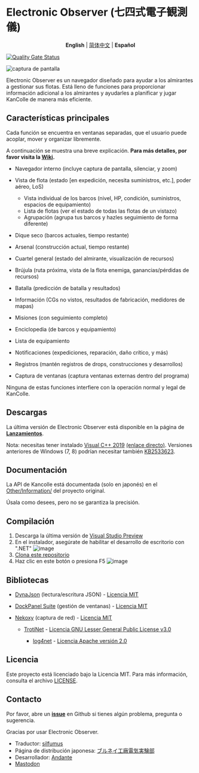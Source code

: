# Electronic Observer (七四式電子観測儀)

<p align="center"><b href="https://github.com/ElectronicObserverEN/ElectronicObserver/blob/main/README.md">English</b> | <a href="https://github.com/ElectronicObserverEN/ElectronicObserver/blob/main/README_CN.md">简体中文</a> | <b>Español</b></p>

[![Quality Gate Status](https://sonarcloud.io/api/project_badges/measure?project=ElectronicObserverEN_ElectronicObserver\&metric=alert_status)](https://sonarcloud.io/summary/new_code?id=ElectronicObserverEN_ElectronicObserver)

![captura de pantalla](https://cloud.githubusercontent.com/assets/6127734/21392624/18089a70-c7d4-11e6-8f85-55b877aef5b3.jpg)

Electronic Observer es un navegador diseñado para ayudar a los almirantes a gestionar sus flotas. Está lleno de funciones para proporcionar información adicional a los almirantes y ayudarles a planificar y jugar KanColle de manera más eficiente.

## Características principales

Cada función se encuentra en ventanas separadas, que el usuario puede acoplar, mover y organizar libremente.

A continuación se muestra una breve explicación. **Para más detalles, por favor visita la [Wiki](https://github.com/ElectronicObserverEN/ElectronicObserver/wiki).**

* Navegador interno (incluye captura de pantalla, silenciar, y zoom)
* Vista de flota (estado \[en expedición, necesita suministros, etc.], poder aéreo, LoS)

  * Vista individual de los barcos (nivel, HP, condición, suministros, espacios de equipamiento)
  * Lista de flotas (ver el estado de todas las flotas de un vistazo)
  * Agrupación (agrupa tus barcos y hazles seguimiento de forma diferente)
* Dique seco (barcos actuales, tiempo restante)
* Arsenal (construcción actual, tiempo restante)
* Cuartel general (estado del almirante, visualización de recursos)
* Brújula (ruta próxima, vista de la flota enemiga, ganancias/pérdidas de recursos)
* Batalla (predicción de batalla y resultados)
* Información (CGs no vistos, resultados de fabricación, medidores de mapas)
* Misiones (con seguimiento completo)
* Enciclopedia (de barcos y equipamiento)
* Lista de equipamiento
* Notificaciones (expediciones, reparación, daño crítico, y más)
* Registros (mantén registros de drops, construcciones y desarrollos)
* Captura de ventanas (captura ventanas externas dentro del programa)

Ninguna de estas funciones interfiere con la operación normal y legal de KanColle.

## Descargas

La última versión de Electronic Observer está disponible en la página de [**Lanzamientos**](https://github.com/ElectronicObserverEN/ElectronicObserver/releases/latest).

Nota: necesitas tener instalado [Visual C++ 2019](https://support.microsoft.com/en-us/topic/the-latest-supported-visual-c-downloads-2647da03-1eea-4433-9aff-95f26a218cc0) [(enlace directo)](https://aka.ms/vs/16/release/vc_redist.x64.exe). Versiones anteriores de Windows (7, 8) podrían necesitar también [KB2533623](https://support.microsoft.com/help/2533623/microsoft-security-advisory-insecure-library-loading-could-allow-remot).

## Documentación

La API de Kancolle está documentada (solo en japonés) en el [Other/Information/](https://github.com/andanteyk/ElectronicObserver/tree/develop/ElectronicObserver/Other/Information) del proyecto original.

Úsala como desees, pero no se garantiza la precisión.

## Compilación

1. Descarga la última versión de [Visual Studio Preview](https://visualstudio.microsoft.com/vs/preview/#download-preview)
2. En el instalador, asegúrate de habilitar el desarrollo de escritorio con ".NET" ![image](https://github.com/ElectronicObserverEN/ElectronicObserver/assets/40002167/748d862c-4c61-4ef6-b147-961b532852c9)
3. [Clona este repositorio](https://learn.microsoft.com/en-us/visualstudio/version-control/git-clone-repository)
4. Haz clic en este botón o presiona F5 ![image](https://github.com/ElectronicObserverEN/ElectronicObserver/assets/40002167/dbee165d-8ea9-4f27-9c28-d406e2a9978a)

## Bibliotecas

* [DynaJson](https://github.com/fujieda/DynaJson) (lectura/escritura JSON) - [Licencia MIT](https://github.com/ElectronicObserverEN/ElectronicObserver/blob/main/Licenses/DynaJson.txt)
* [DockPanel Suite](http://dockpanelsuite.com/) (gestión de ventanas) - [Licencia MIT](https://github.com/ElectronicObserverEN/ElectronicObserver/blob/main/Licenses/DockPanelSuite.txt)
* [Nekoxy](https://github.com/veigr/Nekoxy) (captura de red) - [Licencia MIT](https://github.com/ElectronicObserverEN/ElectronicObserver/blob/main/Licenses/Nekoxy.txt)

  * [TrotiNet](http://trotinet.sourceforge.net/) - [Licencia GNU Lesser General Public License v3.0](https://github.com/ElectronicObserverEN/ElectronicObserver/blob/main/Licenses/LGPL.txt)

    * [log4net](https://logging.apache.org/log4net/) - [Licencia Apache versión 2.0](https://github.com/ElectronicObserverEN/ElectronicObserver/blob/main/Licenses/Apache.txt)

## Licencia

Este proyecto está licenciado bajo la Licencia MIT. Para más información, consulta el archivo [LICENSE](https://github.com/ElectronicObserverEN/ElectronicObserver/blob/main/LICENSE).

## Contacto

Por favor, abre un [**issue**](https://github.com/ElectronicObserverEN/ElectronicObserver/issues) en Github si tienes algún problema, pregunta o sugerencia.

Gracias por usar Electronic Observer.

* Traductor: [silfumus](https://github.com/silfumus)
* Página de distribución japonesa: [ブルネイ工廠電気実験部](http://electronicobserver.blog.fc2.com/)
* Desarrollador: [Andante](https://twitter.com/andanteyk)
* <a rel="me" href="https://fosstodon.org/@ElectronicObserver">Mastodon</a>
